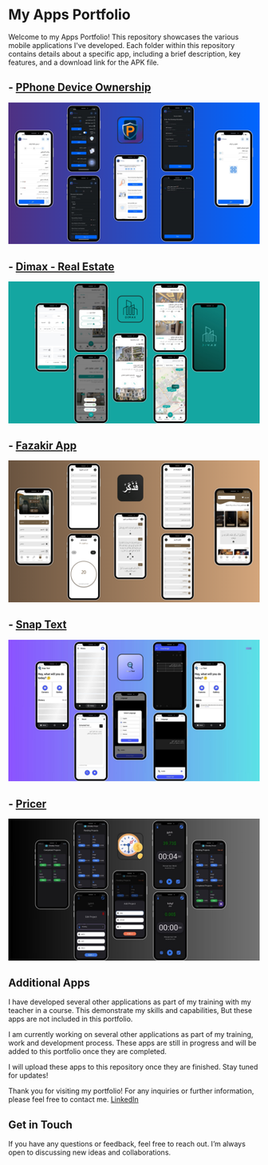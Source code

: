 # My Apps Portfolio
Welcome to my Apps Portfolio! This repository showcases the various mobile applications I've developed. Each folder within this repository contains details about a specific app, including a brief description, key features, and a download link for the APK file.

## - [PPhone Device Ownership](./pphone/README.md)
  
![PPhone Image](./pphone/pphone_app.png)

## - [Dimax - Real Estate](./dimax/README.md)

![Dimax Image](./dimax/dimax_app.png)

## - [Fazakir App](./fazakir/README.md)
  
![Fazakir Image](./fazakir/fazakir_app.png)

## - [Snap Text](./snap_text/README.md)

![Snap Text Image](./snap_text/snap_text_app.jpg)

## - [Pricer](./pricer/README.md)

![Pricer Image](./pricer/pricer_app.jpg)

## Additional Apps
I have developed several other applications as part of my training with my teacher in a course. This demonstrate my skills and capabilities, But these apps are not included in this portfolio.

I am currently working on several other applications as part of my training, work and development process. These apps are still in progress and will be added to this portfolio once they are completed.

I will upload these apps to this repository once they are finished. Stay tuned for updates!

Thank you for visiting my portfolio! For any inquiries or further information, please feel free to contact me.
[LinkedIn](https://www.linkedin.com/in/gelkomy/)


## Get in Touch
If you have any questions or feedback, feel free to reach out. I’m always open to discussing new ideas and collaborations.
